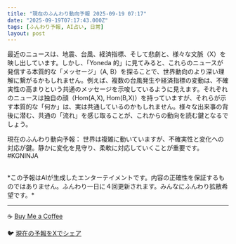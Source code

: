 ```yaml
---
title: "現在のふんわり動向予報 2025-09-19 07:17"
date: "2025-09-19T07:17:43.000Z"
tags: [ふんわり予報, AI占い, 日常]
layout: post
---
```


最近のニュースは、地震、台風、経済指標、そして悲劇と、様々な文脈（X）を映し出しています。しかし、「Yoneda 的」に見てみると、これらのニュースが発信する本質的な「メッセージ」（A, B）を探ることで、世界動向のより深い理解に繋がるかもしれません。例えば、複数の台風発生や経済指標の変動は、不確実性の高まりという共通のメッセージを示唆しているように見えます。それぞれのニュースは独自の顔（Hom(A,X), Hom(B,X)）を持っていますが、それらが示す本質的な「何か」は、実は共通しているのかもしれません。様々な出来事の背後に潜む、共通の「流れ」を感じ取ることが、これからの動向を読む鍵となるでしょう。


現在のふんわり動向予報：
世界は複雑に動いていますが、不確実性と変化への対応が鍵。静かに変化を見守り、柔軟に対応していくことが重要です。#KGNINJA

<br>
*この予報はAIが生成したエンターテイメントです。内容の正確性を保証するものではありません。ふんわり一日に４回更新されます。みんなにふんわり拡散希望です。*

---
☕️ [Buy Me a Coffee](https://www.buymeacoffee.com/kgninja)

🐦 [現在の予報をXでシェア](https://twitter.com/intent/tweet?text=%E7%8F%BE%E5%9C%A8%E3%81%AE%E3%81%B5%E3%82%93%E3%82%8F%E3%82%8A%E4%BA%88%E5%A0%B1%3A%20%E3%80%8C%E6%9C%80%E8%BF%91%E3%81%AE%E3%83%8B%E3%83%A5%E3%83%BC%E3%82%B9%E3%81%AF%E3%80%81%E5%9C%B0%E9%9C%87%E3%80%81%E5%8F%B0%E9%A2%A8%E3%80%81%E7%B5%8C%E6%B8%88%E6%8C%87%E6%A8%99%E3%80%81%E3%81%9D%E3%81%97%E3%81%A6%E6%82%B2%E5%8A%87%E3%81%A8%E3%80%81%E6%A7%98%E3%80%85%E3%81%AA%E6%96%87%E8%84%88%EF%BC%88X%EF%BC%89%E3%82%92%E6%98%A0%E3%81%97%E5%87%BA%E3%81%97%E3%81%A6%E3%81%84%E3%81%BE%E3%81%99%E3%80%82%E3%80%8D%23KGNINJA%20%E7%B6%9A%E3%81%8D%E3%81%AF%E3%83%96%E3%83%AD%E3%82%B0%E3%81%A7%EF%BC%81%F0%9F%91%87&url=https%3A%2F%2Fkg-ninja.github.io%2FFunwariyoso%2F)
